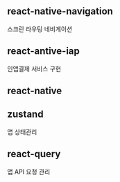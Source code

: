 ## react-native-navigation

스크린 라우팅 네비게이션


## react-antive-iap

인앱결제 서비스 구현

## react-native

## zustand

앱 상태관리

## react-query

앱 API 요청 관리


